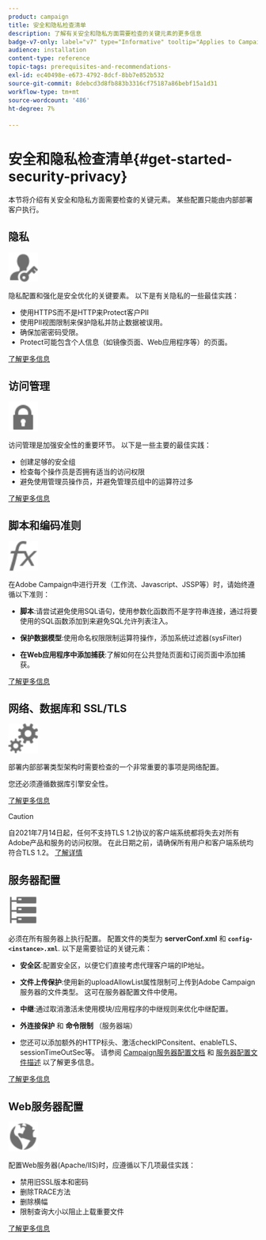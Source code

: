 ```yaml
---
product: campaign
title: 安全和隐私检查清单
description: 了解有关安全和隐私方面需要检查的关键元素的更多信息
badge-v7-only: label="v7" type="Informative" tooltip="Applies to Campaign Classic v7 only"
audience: installation
content-type: reference
topic-tags: prerequisites-and-recommendations-
exl-id: ec40498e-e673-4792-8dcf-8bb7e852b532
source-git-commit: 8debcd3d8fb883b3316cf75187a86bebf15a1d31
workflow-type: tm+mt
source-wordcount: '486'
ht-degree: 7%

---
```


# 安全和隐私检查清单{#get-started-security-privacy}



本节将介绍有关安全和隐私方面需要检查的关键元素。 某些配置只能由内部部署客户执行。

## 隐私

<img src="assets/do-not-localize/icon_privacy.svg" width="60px">

隐私配置和强化是安全优化的关键要素。 以下是有关隐私的一些最佳实践：

* 使用HTTPS而不是HTTP来Protect客户PII
* 使用PII视图限制来保护隐私并防止数据被误用。
* 确保加密密码受限。
* Protect可能包含个人信息（如镜像页面、Web应用程序等）的页面。

[了解更多信息](../../installation/using/privacy.md)

## 访问管理

<img src="assets/do-not-localize/icon_access.svg" width="60px">

访问管理是加强安全性的重要环节。 以下是一些主要的最佳实践：

* 创建足够的安全组
* 检查每个操作员是否拥有适当的访问权限
* 避免使用管理员操作员，并避免管理员组中的运算符过多

[了解更多信息](../../installation/using/access-management.md)

## 脚本和编码准则

<img src="assets/do-not-localize/icon_scripting.svg" width="60px">

在Adobe Campaign中进行开发（工作流、Javascript、JSSP等）时，请始终遵循以下准则：

* **脚本**:请尝试避免使用SQL语句，使用参数化函数而不是字符串连接，通过将要使用的SQL函数添加到来避免SQL允许列表注入。

* **保护数据模型**:使用命名权限限制运算符操作，添加系统过滤器(sysFilter)

* **在Web应用程序中添加捕获**:了解如何在公共登陆页面和订阅页面中添加捕获。

[了解更多信息](../../installation/using/scripting-coding-guidelines.md)

## 网络、数据库和 SSL/TLS

<img src="assets/do-not-localize/icon_network.svg" width="60px">

部署内部部署类型架构时需要检查的一个非常重要的事项是网络配置。

您还必须遵循数据库引擎安全性。

[了解更多信息](../../installation/using/network-database.md)

>[!CAUTION]
>
>自2021年7月14日起，任何不支持TLS 1.2协议的客户端系统都将失去对所有Adobe产品和服务的访问权限。 在此日期之前，请确保所有用户和客户端系统均符合TLS 1.2。 [了解详情](https://helpx.adobe.com/x-productkb/multi/eol-tls-support.html)

## 服务器配置

<img src="assets/do-not-localize/icon_server.svg" width="60px">

必须在所有服务器上执行配置。 配置文件的类型为 **serverConf.xml** 和 **`config-<instance>.xml`**. 以下是需要验证的关键元素：

* **安全区**:配置安全区，以便它们直接考虑代理客户端的IP地址。

* **文件上传保护**:使用新的uploadAllowList属性限制可上传到Adobe Campaign服务器的文件类型。 这可在服务器配置文件中使用。

* **中继**:通过取消激活未使用模块/应用程序的中继规则来优化中继配置。

* **外连接保护** 和 **命令限制** （服务器端）

* 您还可以添加额外的HTTP标头、激活checkIPConsitent、enableTLS、sessionTimeOutSec等。 请参阅 [Campaign服务器配置文档](../../installation/using/configuring-campaign-server.md) 和 [服务器配置文件描述](../../installation/using/the-server-configuration-file.md) 以了解更多信息。

[了解更多信息](../../installation/using/server-configuration.md)

## Web服务器配置

<img src="assets/do-not-localize/icon_web.svg" width="60px">

配置Web服务器(Apache/IIS)时，应遵循以下几项最佳实践：

* 禁用旧SSL版本和密码
* 删除TRACE方法
* 删除横幅
* 限制查询大小以阻止上载重要文件

[了解更多信息](../../installation/using/web-server-configuration.md)
